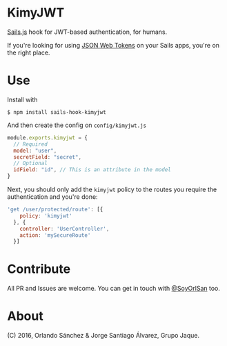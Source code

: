 # KimyJWT

[Sails.js](http://sailsjs.org) hook for JWT-based authentication, for humans.

If you're looking for using [JSON Web Tokens](https://jwt.io/) on your Sails
apps, you're on the right place.

# Use

Install with

`$ npm install sails-hook-kimyjwt`

And then create the config on `config/kimyjwt.js`

```javascript
module.exports.kimyjwt = {
  // Required
  model: "user",
  secretField: "secret",
  // Optional
  idField: "id", // This is an attribute in the model
}
```

Next, you should only add the `kimyjwt` policy to the routes you require the
authentication and you're done:

```javascript
'get /user/protected/route': [{
    policy: 'kimyjwt'
  }, {
    controller: 'UserController',
    action: 'mySecureRoute'
  }]
```

# Contribute
All PR and Issues are welcome. You can get in touch with
[@SoyOrlSan](http://twitter.com/SoyOrlSanM) too.

# About

(C) 2016, Orlando Sánchez & Jorge Santiago Álvarez, Grupo Jaque.
